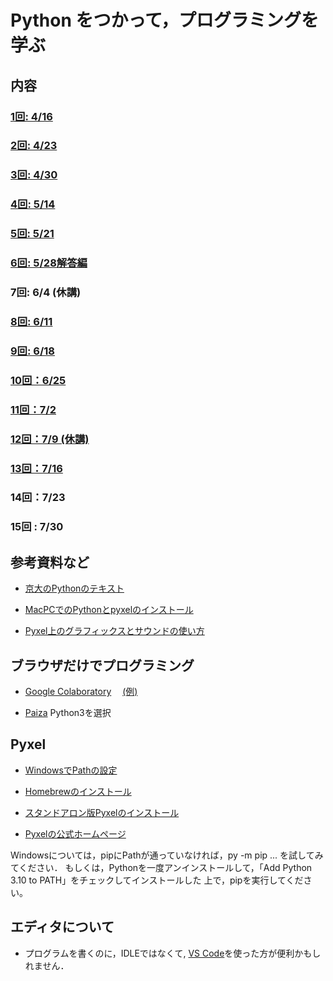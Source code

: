 # Python をつかって，プログラミングを学ぶ


## 内容

### [1回: 4/16](c01.asciidoc)

### [2回: 4/23](c02.asciidoc)

### [3回: 4/30](c03.asciidoc)

### [4回: 5/14](c04.asciidoc)

### [5回: 5/21](c05.asciidoc)

### [6回: 5/28](c06.asciidoc)[解答編](c06_ans.asciidoc)

### 7回: 6/4 (休講)

### [8回: 6/11](c07.asciidoc)

### [9回: 6/18](c08.asciidoc)

### [10回：6/25](c09.asciidoc)

### [11回：7/2](c10.asciidoc)

### [12回：7/9 (休講)](c11.asciidoc)

### [13回：7/16](c12.asciidoc)

### 14回：7/23

### 15回 : 7/30

<!--
### [1回: 4/12](c01.asciidoc)

### [2回: 4/19](c02.asciidoc)

### [3回: 4/26](c03.asciidoc)

### [4回: 5/10](c04.asciidoc)

### [5回: 5/17](c05.asciidoc)

### [6回: 5/24](c06.asciidoc) [解答編](c06_ans.asciidoc)

### [7回: 5/31](c07.asciidoc)

### [8回: 6/07](c08.asciidoc)

### [9回: 6/14](c09.asciidoc)

### [10回：6/21](c10.asciidoc) [参考：タイルマップ](tilemap.asciidoc)

### [11回：6/28](c11.asciidoc)

### [12回：7/5](c12.asciidoc)

### [13回：7/12](c13.asciidoc)

### [14回：7/19](c14.asciidoc)
-->


## 参考資料など

- [京大のPythonのテキスト](http://hdl.handle.net/2433/245698)

- [MacPCでのPythonとpyxelのインストール](for_macPC_install.md)

- [Pyxel上のグラフィックスとサウンドの使い方](pyxel_graphics.asciidoc)

## ブラウザだけでプログラミング

- [Google Colaboratory](https://colab.research.google.com/)　
[(例)](https://colab.research.google.com/drive/1FRPJYCoxy4X1ifzwCRn3JtGCa9ROIfDP)

- [Paiza](https://paiza.io/) Python3を選択

## Pyxel

<!--
- [Pyxelホームページ](https://github.com/kitao/pyxel/blob/master/README.ja.md)
- [スタンドアロン版Pyxelのインストール](https://github.com/kitao/pyxel/blob/main/doc/README.ja.md)
-->

- [WindowsでPathの設定](https://www.javadrive.jp/python/install/index3.html)

- [Homebrewのインストール](https://qiita.com/zaburo/items/29fe23c1ceb6056109fd)

- [スタンドアロン版Pyxelのインストール](https://github.com/kitao/pyxel/blob/main/docs/README.ja.md)

- [Pyxelの公式ホームページ](https://github.com/kitao/pyxel/blob/main/docs/README.ja.md)

Windowsについては，pipにPathが通っていなければ，py -m pip ... を試してみてください．
もしくは，Pythonを一度アンインストールして，「Add Python 3.10 to PATH」をチェックしてインストールした
上で，pipを実行してください。


## エディタについて

- プログラムを書くのに，IDLEではなくて, [VS Code](https://azure.microsoft.com/ja-jp/products/visual-studio-code/)を使った方が便利かもしれません．
